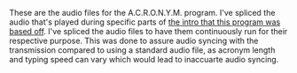 These are the audio files for the A.C.R.O.N.Y.M. program. I've spliced the audio that's played during specific parts of [the intro that this program was based off](https://youtu.be/ZcLhESBgLfo?si=vXi5d9PPfR56ghjB&t=25 "Codename: Kids Next Door Intro").
I've spliced the audio files to have them continuously run for their respective purpose. This was done to assure audio syncing with the transmission compared to using a standard audio file,
as acronym length and typing speed can vary which would lead to inaccuarte audio syncing.
